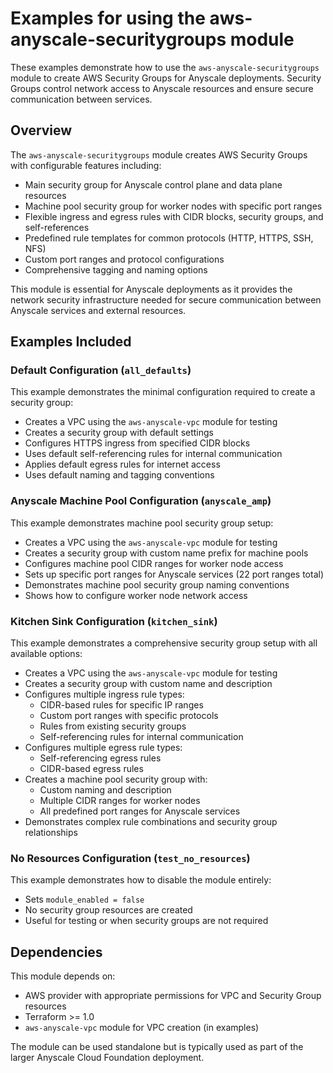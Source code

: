 # Examples for using the aws-anyscale-securitygroups module

These examples demonstrate how to use the `aws-anyscale-securitygroups` module to create AWS Security Groups for Anyscale deployments. Security Groups control network access to Anyscale resources and ensure secure communication between services.

## Overview

The `aws-anyscale-securitygroups` module creates AWS Security Groups with configurable features including:
- Main security group for Anyscale control plane and data plane resources
- Machine pool security group for worker nodes with specific port ranges
- Flexible ingress and egress rules with CIDR blocks, security groups, and self-references
- Predefined rule templates for common protocols (HTTP, HTTPS, SSH, NFS)
- Custom port ranges and protocol configurations
- Comprehensive tagging and naming options

This module is essential for Anyscale deployments as it provides the network security infrastructure needed for secure communication between Anyscale services and external resources.

## Examples Included

### Default Configuration (`all_defaults`)
This example demonstrates the minimal configuration required to create a security group:
- Creates a VPC using the `aws-anyscale-vpc` module for testing
- Creates a security group with default settings
- Configures HTTPS ingress from specified CIDR blocks
- Uses default self-referencing rules for internal communication
- Applies default egress rules for internet access
- Uses default naming and tagging conventions

### Anyscale Machine Pool Configuration (`anyscale_amp`)
This example demonstrates machine pool security group setup:
- Creates a VPC using the `aws-anyscale-vpc` module for testing
- Creates a security group with custom name prefix for machine pools
- Configures machine pool CIDR ranges for worker node access
- Sets up specific port ranges for Anyscale services (22 port ranges total)
- Demonstrates machine pool security group naming conventions
- Shows how to configure worker node network access

### Kitchen Sink Configuration (`kitchen_sink`)
This example demonstrates a comprehensive security group setup with all available options:
- Creates a VPC using the `aws-anyscale-vpc` module for testing
- Creates a security group with custom name and description
- Configures multiple ingress rule types:
  - CIDR-based rules for specific IP ranges
  - Custom port ranges with specific protocols
  - Rules from existing security groups
  - Self-referencing rules for internal communication
- Configures multiple egress rule types:
  - Self-referencing egress rules
  - CIDR-based egress rules
- Creates a machine pool security group with:
  - Custom naming and description
  - Multiple CIDR ranges for worker nodes
  - All predefined port ranges for Anyscale services
- Demonstrates complex rule combinations and security group relationships

### No Resources Configuration (`test_no_resources`)
This example demonstrates how to disable the module entirely:
- Sets `module_enabled = false`
- No security group resources are created
- Useful for testing or when security groups are not required

## Dependencies

This module depends on:
- AWS provider with appropriate permissions for VPC and Security Group resources
- Terraform >= 1.0
- `aws-anyscale-vpc` module for VPC creation (in examples)

The module can be used standalone but is typically used as part of the larger Anyscale Cloud Foundation deployment.
